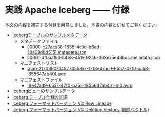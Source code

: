 # 実践 Apache Iceberg —— 付録
本文の内容を補完する付録を用意しました。本書の内容と併せてご覧ください。

- [Icebergテーブルのサンプルメタデータ](sample-iceberg-table/)
  - メタデータファイル
    - [00000-c27acb38-1835-4c8d-b6ad-38a09d8d5151.metadata.json](appendix/sample-iceberg-table/simple_table/metadata/00000-c27acb38-1835-4c8d-b6ad-38a09d8d5151.metadata.json)
    - [00001-df0aafb6-54e8-451e-92c6-363e55e43bdc.metadata.json](appendix/sample-iceberg-table/simple_table/metadata/00001-df0aafb6-54e8-451e-92c6-363e55e43bdc.metadata.json)
  - マニフェストリスト
    - [snap-2170363704577455857-1-18e47ad9-6557-47f0-ba53-f855647ab401.avro](appendix/sample-iceberg-table/simple_table/metadata/snap-2170363704577455857-1-18e47ad9-6557-47f0-ba53-f855647ab401.avro)
  - マニフェストファイル
    - [18e47ad9-6557-47f0-ba53-f855647ab401-m0.avro](appendix/sample-iceberg-table/simple_table/metadata/18e47ad9-6557-47f0-ba53-f855647ab401-m0.avro)
- [Icebergビューのサンプルデータ](appendix/sample-iceberg-view/sample_view/metadata/00000-bcbc7253-437c-447b-8c75-fba0d6313eac.gz.metadata.json)
- [Iceberg テーブル仕様の詳細](appendix/iceberg-table-spec-detail/)
- [Iceberg フォーマットバージョン V3: Row Lineage](./row-lineage.md)
- [Iceberg フォーマットバージョン V3: Deletion Vectors (削除ベクトル)](./deletion-vectors.md)